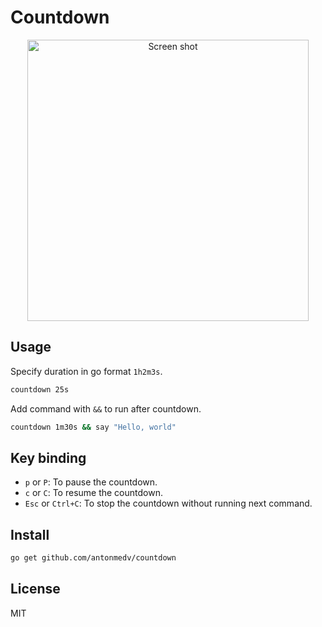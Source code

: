 # Countdown

<p align="center"><img src="https://user-images.githubusercontent.com/141232/54696023-9ed03e00-4b5d-11e9-9c7b-d6f67691e70c.gif" width="450" alt="Screen shot"></p>

## Usage

Specify duration in go format `1h2m3s`.

```bash
countdown 25s
```

Add command with `&&` to run after countdown.

```bash
countdown 1m30s && say "Hello, world"
```

## Key binding

- `p` or `P`: To pause the countdown.
- `c` or  `C`: To resume the countdown.
- `Esc` or `Ctrl+C`: To stop the countdown without running next command.

## Install

```bash
go get github.com/antonmedv/countdown
```

## License

MIT
